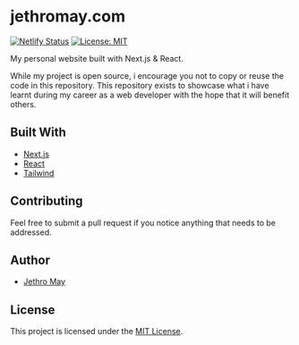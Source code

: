 # jethromay.com

[![Netlify Status](https://api.netlify.com/api/v1/badges/84398e24-39de-45d5-bab1-284176cf67cc/deploy-status)](https://app.netlify.com/sites/fervent-booth-91b3de/deploys)
[![License: MIT](https://img.shields.io/badge/License-MIT-green.svg)](https://opensource.org/licenses/MIT) 

My personal website built with Next.js & React. 

While my project is open source, i encourage you not to copy or reuse the code in this repository. This repository exists to showcase what i have learnt during my career as a web developer with the hope that it will benefit others.

## Built With

* [Next.js](https://nextjs.org/) 
* [React](https://reactjs.org/)
* [Tailwind](https://tailwindcss.com/)

## Contributing

Feel free to submit a pull request if you notice anything that needs to be addressed.

## Author

* [Jethro May](https://jethromay.com)

## License

This project is licensed under the [MIT License](LICENSE).